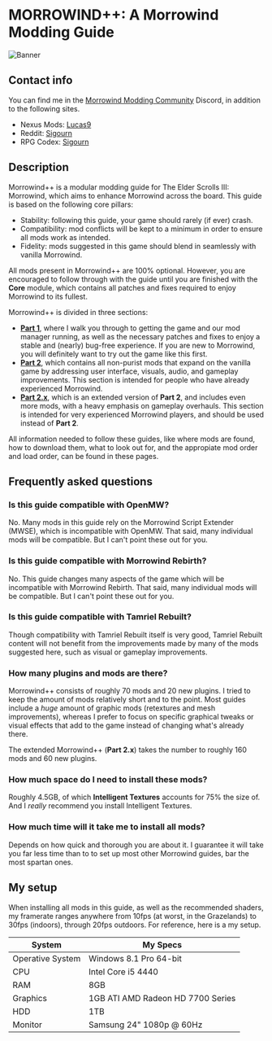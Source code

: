 # MORROWIND++: A Morrowind Modding Guide

![Banner](https://raw.githubusercontent.com/Sigourn/morrowind-improved/master/Banner.jpg)

## Contact info

You can find me in the [Morrowind Modding Community](https://discord.me/mwmods) Discord, in addition to the following sites.

- Nexus Mods: [Lucas9](https://www.nexusmods.com/morrowind/users/14600469)
- Reddit: [Sigourn](https://www.reddit.com/user/Sigourn)
- RPG Codex: [Sigourn](https://rpgcodex.net/forums/index.php?members/sigourn.21476/)

## Description

Morrowind++ is a modular modding guide for The Elder Scrolls III: Morrowind, which aims to enhance Morrowind across the board. This guide is based on the following core pillars:

- Stability: following this guide, your game should rarely (if ever) crash.
- Compatibility: mod conflicts will be kept to a minimum in order to ensure all mods work as intended.
- Fidelity: mods suggested in this game should blend in seamlessly with vanilla Morrowind.

All mods present in Morrowind++ are 100% optional. However, you are encouraged to follow through with the guide until you are finished with the **Core** module, which contains all patches and fixes required to enjoy Morrowind to its fullest.

Morrowind++ is divided in three sections:

- [**Part 1**](https://github.com/Sigourn/morrowind-improved/blob/master/setup.md#morrowind-part-1), where I walk you through to getting the game and our mod manager running, as well as the necessary patches and fixes to enjoy a stable and (nearly) bug-free experience. If you are new to Morrowind, you will definitely want to try out the game like this first.
- [**Part 2**](https://github.com/Sigourn/morrowind-improved/blob/master/mw++.md#morrowind-part-2), which contains all non-purist mods that expand on the vanilla game by addressing user interface, visuals, audio, and gameplay improvements. This section is intended for people who have already experienced Morrowind.
- [**Part 2.x**](https://github.com/Sigourn/morrowind-improved/blob/master/mw2.md#morrowind-part-2x), which is an extended version of **Part 2**, and includes even more mods, with a heavy emphasis on gameplay overhauls. This section is intended for very experienced Morrowind players, and should be used instead of **Part 2**.

All information needed to follow these guides, like where mods are found, how to download them, what to look out for, and the appropiate mod order and load order, can be found in these pages.

## Frequently asked questions

### Is this guide compatible with OpenMW?

No. Many mods in this guide rely on the Morrowind Script Extender (MWSE), which is incompatible with OpenMW. That said, many individual mods will be compatible. But I can't point these out for you.

### Is this guide compatible with Morrowind Rebirth?

No. This guide changes many aspects of the game which will be incompatible with Morrowind Rebirth. That said, many individual mods will be compatible. But I can't point these out for you.

### Is this guide compatible with Tamriel Rebuilt?

Though compatibility with Tamriel Rebuilt itself is very good, Tamriel Rebuilt content will not benefit from the improvements made by many of the mods suggested here, such as visual or gameplay improvements.

### How many plugins and mods are there?

Morrowind++ consists of roughly 70 mods and 20 new plugins. I tried to keep the amount of mods relatively short and to the point. Most guides include a *huge* amount of graphic mods (retextures and mesh improvements), whereas I prefer to focus on specific graphical tweaks or visual effects that add to the game instead of changing what's already there.

The extended Morrowind++ (**Part 2.x**) takes the number to roughly 160 mods and 60 new plugins.

### How much space do I need to install these mods?

Roughly 4.5GB, of which **Intelligent Textures** accounts for 75% the size of. And I *really* recommend you install Intelligent Textures.

### How much time will it take me to install all mods?

Depends on how quick and thorough you are about it. I guarantee it will take you far less time than to to set up most other Morrowind guides, bar the most spartan ones.

## My setup

When installing all mods in this guide, as well as the recommended shaders, my framerate ranges anywhere from 10fps (at worst, in the Grazelands) to 30fps (indoors), through 20fps outdoors. For reference, here is a my setup.

System | My Specs
------------ | -------------
Operative System | Windows 8.1 Pro 64-bit
CPU | Intel Core i5 4440
RAM | 8GB
Graphics | 1GB ATI AMD Radeon HD 7700 Series
HDD | 1TB
Monitor | Samsung 24" 1080p @ 60Hz
